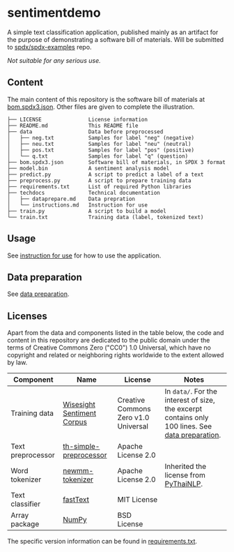 # sentimentdemo

A simple text classification application, published mainly as an artifact for
the purpose of demonstrating a software bill of materials.
Will be submitted to [spdx/spdx-examples](https://github.com/spdx/spdx-examples) repo.

*Not suitable for any serious use.*

## Content

The main content of this repository is the software bill of materials at
[bom.spdx3.json](./bom.spdx3.json).
Other files are given to complete the illustration.

```text
├── LICENSE               License information
├── README.md             This README file
├── data                  Data before preprocessed
│   ├── neg.txt           Samples for label "neg" (negative)
│   ├── neu.txt           Samples for label "neu" (neutral)
│   ├── pos.txt           Samples for label "pos" (positive)
│   └── q.txt             Samples for label "q" (question)
├── bom.spdx3.json        Software bill of materials, in SPDX 3 format
├── model.bin             A sentiment analysis model
├── predict.py            A script to predict a label of a text
├── preprocess.py         A script to prepare training data
├── requirements.txt      List of required Python libraries
├── techdocs              Technical documentation
│   ├── dataprepare.md    Data prepration
│   └── instructions.md   Instruction for use
├── train.py              A script to build a model
└── train.txt             Training data (label, tokenized text)
```

## Usage

See [instruction for use](./techdocs/instructions.md) for how to use the
application.

## Data preparation

See [data preparation](./techdocs/dataprepare.md).

## Licenses

Apart from the data and components listed in the table below, the code and
content in this repository are dedicated to the public domain under the terms
of Creative Commons Zero ("CC0") 1.0 Universal, which have no copyright and
related or neighboring rights worldwide to the extent allowed by law.

| Component | Name | License | Notes |
| --------- | ---- | ------- | ----- |
| Training data | [Wisesight Sentiment Corpus](https://github.com/PyThaiNLP/wisesight-sentiment) | Creative Commons Zero v1.0 Universal | In `data/`. For the interest of size, the excerpt contains only 100 lines. See [data preparation](./techdocs/dataprepare.md). |
| Text preprocessor | [th-simple-preprocessor](https://pypi.org/project/th-simple-preprocessor/) |  Apache License 2.0 | |
| Word tokenizer | [newmm-tokenizer](https://pypi.org/project/newmm-tokenizer/) | Apache License 2.0 | Inherited the license from [PyThaiNLP](https://pypi.org/project/pythainlp/). |
| Text classifier | [fastText](https://pypi.org/project/fasttext/) | MIT License | |
| Array package | [NumPy](https://pypi.org/project/numpy/) | BSD License | |

 The specific version information can be found in
[requirements.txt](./requirements.txt).
